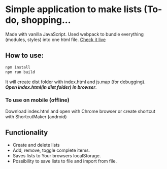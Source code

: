 # Simple application to make lists (To-do, shopping...
Made with vanilla JavaScript. Used webpack to bundle everything (modules, styles) into one html file.
[Check it live](https://htmlpreview.github.io/?https://github.com/codevivi/my-lists/blob/master/dist/index.html)
<br>
## How to use:

```bash
npm install
npm run build
```
It will create dist folder with index.html and js.map (for debugging).
<br>
***Open index.html(in dist folder) in browser***. 
### To use on mobile (offline)
Download index.html and open with Chrome browser or create shortcut with ShortcutMaker (android)

## Functionality
* Create and delete lists
* Add, remove, toggle complete items.
* Saves lists to Your browsers localStorage.
* Possibility to save lists to file and import from file.


